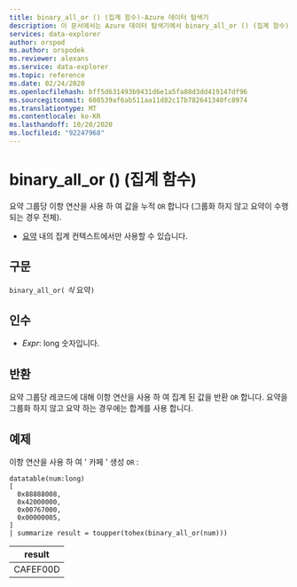 ```yaml
---
title: binary_all_or () (집계 함수)-Azure 데이터 탐색기
description: 이 문서에서는 Azure 데이터 탐색기에서 binary_all_or () (집계 함수)에 대해 설명 합니다.
services: data-explorer
author: orspod
ms.author: orspodek
ms.reviewer: alexans
ms.service: data-explorer
ms.topic: reference
ms.date: 02/24/2020
ms.openlocfilehash: bff5d631493b9431d6e1a5fa88d3dd419147df96
ms.sourcegitcommit: 608539af6ab511aa11d82c17b782641340fc8974
ms.translationtype: MT
ms.contentlocale: ko-KR
ms.lasthandoff: 10/20/2020
ms.locfileid: "92247968"
---
```

# <a name="binary_all_or-aggregation-function"></a>binary_all_or () (집계 함수)

요약 그룹당 이항 연산을 사용 하 여 값을 누적 `OR` 합니다 (그룹화 하지 않고 요약이 수행 되는 경우 전체).

* [요약](summarizeoperator.md) 내의 집계 컨텍스트에서만 사용할 수 있습니다.

## <a name="syntax"></a>구문

`binary_all_or(` *식* 요약`)`

## <a name="arguments"></a>인수

* *Expr*: long 숫자입니다.

## <a name="returns"></a>반환

요약 그룹당 레코드에 대해 이항 연산을 사용 하 여 집계 된 값을 반환 `OR` 합니다. 요약을 그룹화 하지 않고 요약 하는 경우에는 합계를 사용 합니다.

## <a name="example"></a>예제

이항 연산을 사용 하 여 ' 카페 ' 생성 `OR` :

<!-- csl: https://help.kusto.windows.net/Samples -->
```kusto
datatable(num:long)
[
  0x88888008,
  0x42000000,
  0x00767000,
  0x00000005, 
]
| summarize result = toupper(tohex(binary_all_or(num)))
```

|result|
|---|
|CAFEF00D|

